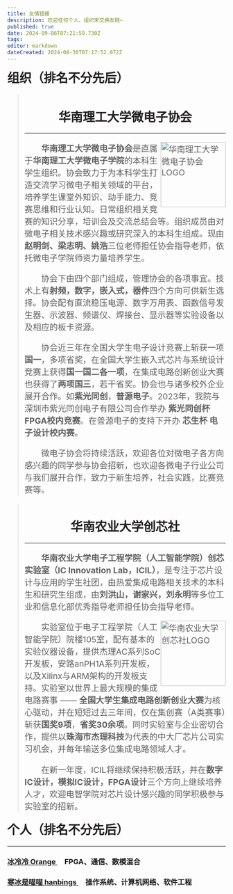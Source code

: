 ```yaml
---
title: 友情链接
description: 欢迎任何个人、组织来交换友链~
published: true
date: 2024-09-06T07:21:59.730Z
tags: 
editor: markdown
dateCreated: 2024-08-30T07:17:52.072Z
---
```


<h1 style="color: #231f20; margin-top: 0rem">组织（排名不分先后）</h1></div>

> &emsp;
> <div>
> <h1 style="font-size: 1.75rem; color: #231f20; margin-top: 0rem" align=center>华南理工大学微电子协会</h1></div>
> <hr> </hr>
> <span style="font-size: 1.2rem;">
> <img src="https://s2.loli.net/2024/09/03/OKjLbtHPG7me32r.jpg" alt="华南理工大学微电子协会LOGO" style="float:right; width: 150px; height: 150px;">
> 
> **&emsp;&emsp;华南理工大学微电子协会**是直属于**华南理工大学微电子学院**的本科生学生组织。协会致力于为本科学生打造交流学习微电子相关领域的平台，培养学生课堂外知识、动手能力、竞赛思维和行业认知。日常组织相关竞赛的知识分享，培训会及交流总结会等。组织成员由对微电子相关技术感兴趣或研究深入的本科生组成。现由**赵明剑、梁志明、姚浩**三位老师担任协会指导老师，依托微电子学院师资力量培养学生。
>
> &emsp;&emsp;协会下由四个部门组成，管理协会的各项事宜。技术上有**射频，数字，嵌入式，器件**四个方向可供新生选择。协会配有直流稳压电源、数字万用表、函数信号发生器、示波器、频谱仪、焊接台、显示器等实验设备以及相应的板卡资源。
>
> &emsp;&emsp;协会近三年在全国大学生电子设计竞赛上斩获一项**国一**，多项省奖，在全国大学生嵌入式芯片与系统设计竞赛上获得**国一国二各一项**，在集成电路创新创业大赛也获得了**两项国三**，若干省奖。协会也与诸多校外企业展开合作。如**紫光同创**，**普源电子**。2023年，我院与深圳市紫光同创电子有限公司合作举办 **紫光同创杯 FPGA校内竞赛**。在普源电子的支持下开办 **芯生杯 电子设计校内赛**。
>
> &emsp;&emsp;微电子协会将持续活跃，欢迎各位对微电子各方向感兴趣的同学参与协会招新，也欢迎各微电子行业公司与我们展开合作，致力于新生培养，社会实践，比赛竞赛等。
> </span>

> &emsp;
> <div>
> <h1 style="font-size: 1.75rem; color: #231f20; margin-top: 0rem" align=center>华南农业大学创芯社</h1></div>
> <hr></hr>
> <span style="font-size: 1.2rem;">
> 
> **&emsp;&emsp;华南农业大学电子工程学院（人工智能学院）创芯实验室（IC Innovation Lab，ICIL）**，是专注于芯片设计与应用的学生社团，由热爱集成电路相关技术的本科生和研究生组成，由**刘洪山，谢家兴，刘永明**等多位工业和信息化部优秀指导老师担任协会指导老师。
> 
> <img src="https://s2.loli.net/2024/09/03/OfmnDNJQiqHajgr.jpg" alt="华南农业大学创芯社LOGO" style="float:right; width: 150px; height: 150px;">
> 
> &emsp;&emsp;实验室位于电子工程学院（人工智能学院）院楼105室，配有基本的实验仪器设备，提供杰理AC系列SoC开发板，安路anPH1A系列开发板，以及Xilinx与ARM架构的开发板支持。实验室以世界上最大规模的集成电路赛事 —— **全国大学生集成电路创新创业大赛**为核心驱动，并在短短过去三年间，仅在集创赛（A类赛事）斩获**国奖9项**，**省奖30余项**。同时实验室与企业密切合作，提供以**珠海市杰理科技**为代表的中大厂芯片公司实习机会，并每年输送多位集成电路领域人才。
>
> &emsp;&emsp;在新一年度，ICIL将继续保持积极活跃，并在**数字IC设计，模拟IC设计，FPGA设计**三个方向上继续培养人才，欢迎电智学院对芯片设计感兴趣的同学积极参与实验室的招新。
> </span>

<h1 style="color: #231f20; margin-top: 0rem">个人（排名不分先后）</h1></div>
<hr></hr>

### <a href="https://www.icecold.ltd">冰冷冷 Orange </a>&emsp;FPGA、通信、数模混合
### <a href="https://blog.hanbings.io"> 寒冰是喵喵 hanbings </a>&emsp;操作系统、计算机网络、软件工程
